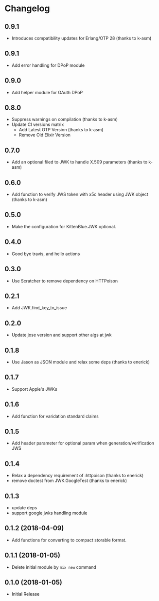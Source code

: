 # Changelog

## 0.9.1

* Introduces compatibility updates for Erlang/OTP 28 (thanks to k-asm)

## 0.9.1

* Add error handling for DPoP module

## 0.9.0

* Add helper module for OAuth DPoP

## 0.8.0

* Suppress warnings on compilation (thanks to k-asm)
* Update CI versions matrix
  * Add Latest OTP Version (thanks to k-asm)
  * Remove Old Elixir Version

## 0.7.0

* Add an optional filed to JWK to handle X.509 parameters (thanks to k-asm)

## 0.6.0

* Add function to verify JWS token with x5c header using JWK object (thanks to k-asm)

## 0.5.0

* Make the configuration for KittenBlue.JWK optional.

## 0.4.0

* Good bye travis, and hello actions

## 0.3.0

* Use Scratcher to remove dependency on HTTPoison

## 0.2.1

* Add JWK.find_key_to_issue

## 0.2.0

* Update jose version and support other algs at jwk

## 0.1.8

* Use Jason as JSON module and relax some deps (thanks to enerick)

## 0.1.7

* Support Apple's JWKs

## 0.1.6

* Add function for varidation standard claims

## 0.1.5

* Add header parameter for optional param when generation/verification JWS

## 0.1.4 

* Relax a dependency requirement of :httpoison (thanks to enerick)
* remove doctest from JWK.GoogleTest (thanks to enerick)

## 0.1.3

* update deps
* support google jwks handling module

## 0.1.2 (2018-04-09)

* Add functions for converting to compact storable format.

## 0.1.1 (2018-01-05)

* Delete initial module by `mix new` command

## 0.1.0 (2018-01-05)

* Initial Release
